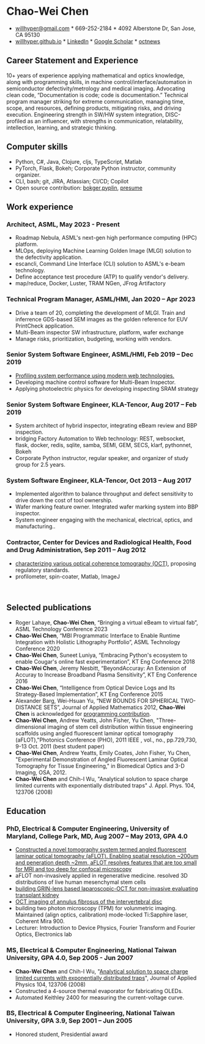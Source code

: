 # Chao-Wei Chen
- willhyper@gmail.com * 669-252-2184 * 4092 Alberstone Dr, San Jose, CA 95130
- [willhyper.github.io](https://willhyper.github.io) * [LinkedIn](https://www.linkedin.com/in/chao-wei-chen-03179465/) * [Google Scholar](https://scholar.google.com/citations?user=FxDwG_h5zo8C) * [octnews](https://octnews.org/authors/chao-wei-chen/)

## Career Statement and Experience
10+ years of experience applying mathematical and optics knowledge, along with programming skills, in machine control/interface/automation in semiconductor defectivity/metrology and medical imaging. Advocating clean code, “Documentation is code; code is documentation.” Technical program manager striking for extreme communication, managing time, scope, and resources, defining products, mitigating risks, and driving execution. Engineering strength in SW/HW system integration, DISC-profiled as an influencer, with strengths in communication, relatability, intellection, learning, and strategic thinking.

## Computer skills
- Python, C#, Java, Clojure, cljs, TypeScript, Matlab
- PyTorch, Flask, Bokeh; Corporate Python instructor, community organizer.
- CLI, bash; git, JIRA, Atlassian; CI/CD; Copilot
- Open source contribution: [bokger](https://github.com/willhyper/bokger),[pyplin](https://github.com/willhyper/pyplin), [presume](https://github.com/willhyper/presume)

## Work experience

### Architect, ASML, May 2023 - Present
- Roadmap Nebula, ASML's next-gen high performance computing (HPC) platform. 
- MLOps, deploying Machine Learning Golden Image (MLGI) solution to the defectivity application.
- escancli, Command Line Interface (CLI) solution to ASML's e-beam technology.
- Define acceptance test procedure (ATP) to qualify vendor's delivery.
- map/reduce, Docker, Luster, TRAM NGen, JFrog Artifactory

### Technical Program Manager, ASML/HMI, Jan 2020 – Apr 2023
- Drive a team of 20, completing the development of MLGI. Train and inferrence GDS-based SEM images as the golden reference for EUV PrintCheck application.
- Multi-Beam inspector SW infrastructure, platform, wafer exchange
- Manage risks, prioritization, budgeting, working with vendors.

### Senior System Software Engineer, ASML/HMI, Feb 2019 – Dec 2019
- [Profiling system performance using modern web technologies.](https://github.com/willhyper/seqdiag)
- Developing machine control software for Multi-Beam Inspector.
- Applying photoelectric physics for developing inspecting SRAM strategy

### Senior System Software Engineer, KLA-Tencor, Aug 2017 – Feb 2019
- System architect of hybrid inspector, integrating eBeam review and BBP inspection. 
- bridging Factory Automation to Web technology: REST, websocket, flask, docker, redis, sqlite, samba, SEMI, GEM, SECS, klarf, pythonnet, Bokeh
- Corporate Python instructor, regular speaker, and organizer of study group for 2.5 years.

### System Software Engineer, KLA-Tencor, Oct 2013 – Aug 2017
- Implemented algorithm to balance throughput and defect sensitivity to drive down the cost of tool ownership.
- Wafer marking feature owner. Integrated wafer marking system into BBP inspector.
- System engineer engaging with the mechanical, electrical, optics, and manufacturing..

### Contractor, Center for Devices and Radiological Health, Food and Drug Administration, Sep 2011 – Aug 2012
- [characterizing various optical coherence tomography (OCT)](https://opg.optica.org/boe/fulltext.cfm?uri=boe-5-7-2066&id=289679), proposing regulatory standards.
- profilometer, spin-coater, Matlab, ImageJ

<br/>

## Selected publications
- Roger Lahaye, **Chao-Wei Chen**, “Bringing a virtual eBeam to virtual fab”, ASML Technology Conference 2023
- **Chao-Wei Chen**, “MBI Programmatic Interface to Enable Runtime Integration with Holistic Lithography Portfolio”, ASML Technology Conference 2020
- **Chao-Wei Chen**, Suneet Luniya, “Embracing Python's ecosystem to enable Cougar's online fast experimentation”, KT Eng Conference 2018
- **Chao-Wei Chen**, Jeremy Nesbitt, “BeyondAccuray: An Extension of Accuray to Increase Broadband Plasma Sensitivity”, KT Eng Conference 2016
- **Chao-Wei Chen**, “Intelligence from Optical Device Logs and Its Strategy-Based Implementation”, KT Eng Conference 2015
- Alexander Barg, Wei-Hsuan Yu, “NEW BOUNDS FOR SPHERICAL TWO-DISTANCE SETS”, Journal of Applied Mathematics 2012, **Chao-Wei Chen** is acknowledged for [programming contribution](https://github.com/willhyper/two_dist_set).
- **Chao-Wei Chen**, Andrew Yeatts, John Fisher, Yu Chen, "Three-dimensional imaging of stem cell distribution within tissue engineering scaffolds using angled fluorescent laminar optical tomography (aFLOT),"Photonics Conference (PHO), 2011 IEEE , vol., no., pp.729,730, 9-13 Oct. 2011 (best student paper)
- **Chao-Wei Chen**, Andrew Yeatts, Emily Coates, John Fisher, Yu Chen, "Experimental Demonstration of Angled Fluorescent Laminar Optical Tomography for Tissue Engineering," in Biomedical Optics and 3-D Imaging, OSA, 2012.
- **Chao-Wei Chen** and Chih-I Wu, "Analytical solution to space charge limited currents with exponentially distributed traps" J. Appl. Phys. 104, 123706 (2008)

## Education
### PhD, Electrical & Computer Engineering, University of Maryland, College Park, MD, Aug 2007 – May 2013, GPA 4.0
- [Constructed a novel tomography system termed angled fluorescent laminar optical tomography (aFLOT). Enabling spatial resolution ~200um and peneration depth ~2mm, aFLOT resolves features that are too small for MRI and too deep for confocal microscopy](https://drum.lib.umd.edu/bitstream/handle/1903/14225/Chen_umd_0117E_14017.pdf)
- aFLOT non-invasively applied in regenerative medicine. resolved 3D distributions of live human mesenchymal stem cells
- [building GRIN-lens based laparoscopic-OCT for non-invasive evaluating transplant kidney](https://doi.org/10.1007/978-3-642-14998-6_122)
- [OCT imaging of annulus fibrosus of the intervertebral disc](https://dx.doi.org/10.1002%2Fjor.22778)
- building two photon microscopy (TPM) for volunmetric imaging. Maintained (align optics, calibration) mode-locked Ti:Sapphire laser, Coherent Mira 900.
- Lecturer: Introduction to Device Physics, Fourier Transform and Fourier Optics, Electronics lab

### MS, Electrical & Computer Engineering, National Taiwan University, GPA 4.0, Sep 2005 - Jun 2007
- **Chao-Wei Chen** and Chih-I Wu, "[Analytical solution to space charge limited currents with exponentially distributed traps](http://dx.doi.org/10.1063/1.3043844)", Journal of Applied Physics 104, 123706 (2008)
- Constructed a 4-source thermal evaporator for fabricating OLEDs.
- Automated Keithley 2400 for measuring the current-voltage curve.

### BS, Electrical & Computer Engineering, National Taiwan University, GPA 3.9, Sep 2001 – Jun 2005
- Honored student, Presidential award

